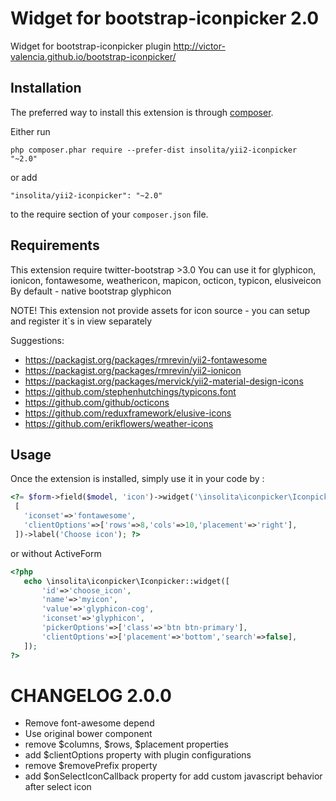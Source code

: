 Widget for bootstrap-iconpicker 2.0
===============================
Widget for bootstrap-iconpicker plugin http://victor-valencia.github.io/bootstrap-iconpicker/

Installation
------------

The preferred way to install this extension is through [composer](http://getcomposer.org/download/).

Either run

```
php composer.phar require --prefer-dist insolita/yii2-iconpicker "~2.0"
```

or add

```
"insolita/yii2-iconpicker": "~2.0"
```

to the require section of your `composer.json` file.

Requirements
------------
This extension require twitter-bootstrap >3.0
You can use it for 
glyphicon, ionicon, fontawesome, weathericon, mapicon, octicon, typicon, elusiveicon
By default - native bootstrap glyphicon

NOTE! This extension not provide assets for icon source - you can setup and register it`s in view separately

Suggestions:
 - https://packagist.org/packages/rmrevin/yii2-fontawesome
 - https://packagist.org/packages/rmrevin/yii2-ionicon
 - https://packagist.org/packages/mervick/yii2-material-design-icons
 - https://github.com/stephenhutchings/typicons.font
 - https://github.com/github/octicons
 - https://github.com/reduxframework/elusive-icons
 - https://github.com/erikflowers/weather-icons


Usage
-----

Once the extension is installed, simply use it in your code by  :

```php
<?= $form->field($model, 'icon')->widget('\insolita\iconpicker\Iconpicker',
 [
   'iconset'=>'fontawesome',
   'clientOptions'=>['rows'=>8,'cols'=>10,'placement'=>'right'],
 ])->label('Choose icon'); ?>
 ```

 or without ActiveForm

 ```php
 <?php
    echo \insolita\iconpicker\Iconpicker::widget([
        'id'=>'choose_icon',
        'name'=>'myicon',
        'value'=>'glyphicon-cog',
        'iconset'=>'glyphicon',
        'pickerOptions'=>['class'=>'btn btn-primary'],
        'clientOptions'=>['placement'=>'bottom','search'=>false],
    ]);
 ?>
 ```
 
 CHANGELOG 2.0.0 
 =========
 
 - Remove font-awesome depend
 - Use original bower component
 - remove $columns, $rows, $placement properties
 - add $clientOptions property with plugin configurations
 - remove $removePrefix property
 - add $onSelectIconCallback property for add custom javascript behavior after select icon
